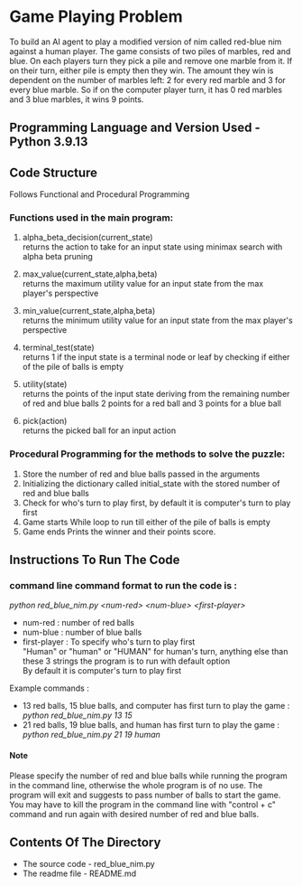# Game Playing Problem

To build an AI agent to play a modified version of nim called red-blue nim against a human player. The game consists of two piles of marbles, red and blue. On each players turn they pick a pile and remove one marble from it. If on their turn, either pile is empty then they win. The amount they win is dependent on the number of marbles left: 2 for every red marble and 3 for every blue marble. So if on the computer player turn, it has 0 red marbles and 3 blue marbles, it wins 9 points.

## Programming Language and Version Used - Python 3.9.13

## Code Structure  
Follows Functional and Procedural Programming

### Functions used in the main program:

1. alpha_beta_decision(current_state)    
returns the action to take for an input state using minimax search with alpha beta pruning

2. max_value(current_state,alpha,beta)  
returns the maximum utility value for an input state from the max player's perspective 

3. min_value(current_state,alpha,beta)  
returns the minimum utility value for an input state from the max player's perspective  

4. terminal_test(state)  
returns 1 if the input state is a terminal node or leaf by checking if either of the pile of balls is empty

5. utility(state)   
returns the points of the input state deriving from the remaining number of red and blue balls 2 points for a red ball and 3 points for a blue ball

6. pick(action)  
returns the picked ball for an input action

### Procedural Programming for the methods to solve the puzzle:
        
1. Store the number of red and blue balls passed in the arguments
2. Initializing the dictionary called initial_state with the stored number of red and blue balls
3. Check for who's turn to play first, by default it is computer's turn to play first
4. Game starts
While loop to run till either of the pile of balls is empty
5. Game ends
Prints the winner and their points score.

## Instructions To Run The Code 

### command line command format to run the code is :

*python red_blue_nim.py \<num-red> \<num-blue> \<first-player>*  
- num-red : number of red balls  
- num-blue : number of blue balls  
- first-player : To specify who's turn to play first  
"Human" or "human" or "HUMAN" for human's turn, anything else than these 3 strings the program is to run with default option  
By default it is computer's turn to play first 

Example commands :  
- 13 red balls, 15 blue balls, and computer has first turn to play the game :  
*python red_blue_nim.py 13 15*  
- 21 red balls, 19 blue balls, and human has first turn to play the game :  
*python red_blue_nim.py 21 19 human*  

#### Note  
Please specify the number of red and blue balls while running the program in the command line, otherwise the whole program is of no use. The program will exit and suggests to pass number of balls to start the game. 
You may have to kill the program in the command line with "control + c" command and run again with desired number of red and blue balls.
      
## Contents Of The Directory

- The source code - red_blue_nim.py
- The readme file - README.md
